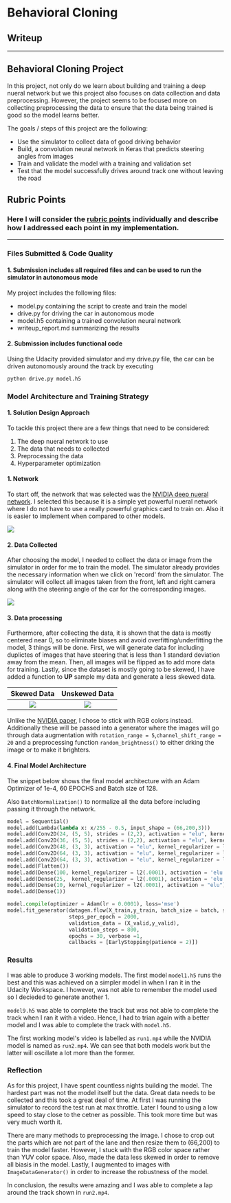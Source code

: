 # **Behavioral Cloning** 

## Writeup

---

## Behavioral Cloning Project

In this project, not only do we learn about building and training a deep nueral network but we this project also focuses on data collection and data preprocessing.  However, the project seems to be focused more on collecting preprocessing the data to ensure that the data being trained is good so the model learns better.

The goals / steps of this project are the following:
* Use the simulator to collect data of good driving behavior
* Build, a convolution neural network in Keras that predicts steering angles from images
* Train and validate the model with a training and validation set
* Test that the model successfully drives around track one without leaving the road  

## Rubric Points
### Here I will consider the [rubric points](https://review.udacity.com/#!/rubrics/432/view) individually and describe how I addressed each point in my implementation.  

---
### Files Submitted & Code Quality

#### 1. Submission includes all required files and can be used to run the simulator in autonomous mode

My project includes the following files:
* model.py containing the script to create and train the model
* drive.py for driving the car in autonomous mode
* model.h5 containing a trained convolution neural network 
* writeup_report.md summarizing the results

#### 2. Submission includes functional code
Using the Udacity provided simulator and my drive.py file, the car can be driven autonomously around the track by executing 
```sh
python drive.py model.h5
```

### Model Architecture and Training Strategy

#### 1. Solution Design Approach

To tackle this project there are a few things that need to be considered:

1. The deep nueral network to use
2. The data that needs to collected
3. Preprocessing the data
4. Hyperparameter optimization

#### 1. Network

To start off, the network that was selected was the [NVIDIA deep nueral network](https://developer.nvidia.com/blog/deep-learning-self-driving-cars/).  I selected this because it is a simple yet powerful nueral network where I do not have to use a really powerful graphics card to train on.  Also it is easier to implement when compared to other models.

![](readme_files/model.png)


#### 2. Data Collected  

After choosing the model, I needed to collect the data or image from the simulator in order for me to train the model.  The simulator already provides the necessary information when we click on 'record' from the simulator.  The simulator will collect all images taken from the front, left and right camera along with the steering angle of the car for the corresponding images.

![](readme_files/sim1.PNG)

#### 3. Data processing

Furthermore, after collecting the data, it is shown that the data is mostly centered near 0, so to eliminate biases and avoid overfitting/underfitting the model, 3 things will be done.  First, we will generate data for including duplictes of images that have steering that is less than 1 standard deviation away from the mean.  Then, all images will be flipped as to add more data for training.  Lastly, since the dataset is mostly going to be skewed, I have added a function to **UP** sample my data and generate a less skewed data.

<center>
    
Skewed Data          |  Unskewed Data
:-------------------------:|:-------------------------:
![](readme_files/incom.png)  |  ![](readme_files/com.png)
    
</center>

Unlike the [NVIDIA paper](https://developer.nvidia.com/blog/deep-learning-self-driving-cars/), I chose to stick with RGB colors instead.  Additionally these will be passed into a generator where the images will go through data augmentation with `rotation_range = 5`,`channel_shift_range = 20` and a preprocessing function `random_brightness()` to either drking the image or to make it brighters.

#### 4. Final Model Architecture

The snippet below shows the final model architecture with an Adam Optimizer of 1e-4, 60 EPOCHS and Batch size of 128.

Also `BatchNormalization()` to normalize all the data before including passing it through the network.

```python
model = Sequential()
model.add(Lambda(lambda x: x/255 - 0.5, input_shape = (66,200,3)))
model.add(Conv2D(24, (5, 5), strides = (2,2), activation = "elu", kernel_regularizer = l2(.0001)))
model.add(Conv2D(36, (5, 5), strides = (2,2), activation = "elu", kernel_regularizer = l2(.0001)))
model.add(Conv2D(48, (3, 3), activation = "elu", kernel_regularizer = l2(.0001)))
model.add(Conv2D(64, (3, 3), activation = "elu", kernel_regularizer = l2(.0001)))
model.add(Conv2D(64, (3, 3), activation = "elu", kernel_regularizer = l2(.0001)))
model.add(Flatten())
model.add(Dense(100, kernel_regularizer = l2(.0001), activation = 'elu'))
model.add(Dense(25,  kernel_regularizer = l2(.0001), activation = 'elu'))
model.add(Dense(10, kernel_regularizer = l2(.0001), activation = "elu"))
model.add(Dense(1))

model.compile(optimizer = Adam(lr = 0.0001), loss='mse')
model.fit_generator(datagen.flow(X_train,y_train, batch_size = batch, shuffle = True),
                    steps_per_epoch = 2000, 
                    validation_data = (X_valid,y_valid), 
                    validation_steps = 800, 
                    epochs = 30, verbose =1,
                    callbacks = [EarlyStopping(patience = 2)])

```

### Results

I was able to produce 3 working models.  The first model `model1.h5` runs the best and this was achieved on a simpler model in when I ran it in the Udacity Workspace.  I however, was not able to remember the model used so I decieded to generate another 1.

`model9.h5` was able to complete the track but was not able to complete the track when I ran it with a video.  Hence, I had to trian again with a better model and I was able to complete the track with `model.h5`.

The first working model's video is labelled as `run1.mp4` while the NVIDIA model is named as `run2.mp4`.  We can see that both models work but the latter will oscillate a lot more than the former.

### Reflection

As for this project, I have spent countless nights building the model.  The hardest part was not the model itself but the data.  Great data needs to be collected and this took a great deal of time.  At first I was running the simulator to record the test run at max throttle.  Later I found to using a low speed to stay close to the cetner as possible.  This took more time but was very much worth it.

There are many methods to preprocessing the image.  I chose to crop out the parts which are not part of the lane and then resize them to (66,200) to train the model faster.  However, I stuck with the RGB color space rather than YUV color space.  Also, made the data less skewed in order to remove all biasis in the model.  Lastly, I augmented to images with `ImageDataGenerator()` in order to increase the robustness of the model.

In conclusion, the results were amazing and I was able to complete a lap around the track shown in `run2.mp4`. 
